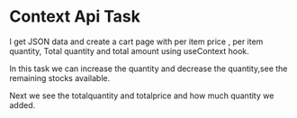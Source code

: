# Context Api Task
I get JSON data and create a cart page with per item price , per item quantity,
Total quantity and total amount using useContext hook.

In this task we can increase the quantity and decrease the quantity,see the remaining stocks available.

Next we see the totalquantity and totalprice and how much quantity we added. 



